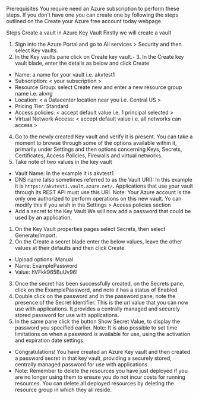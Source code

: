Prerequisites
You require need an Azure subscription to perform these steps. If you don't have one you can create one by following the steps outlined on the Create your Azure free account today webpage.

Steps
Create a vault in Azure Key Vault
Firstly we will create a vault
1. Sign into the Azure Portal and go to All services > Security and then select Key vaults.
2. In the Key vaults pane click on Create key vault.- 3. In the Create key vault blade, enter the details as below and click Create
- Name: a name for your vault i.e. akvtest1
- Subscription: < your subscription >
- Resource Group: select Create new and enter a new resource group name i.e. akvrg
- Location: < a Datacenter location near you i.e. Central US >
- Pricing Tier: Standard
- Access policies: < accept default value i.e. 1 principal selected >
- Virtual Network Access: < accept default value i.e. all networks can access >
4. Go to the newly created Key vault and verify it is present. You can take a moment to browse through some of the options available within it, primarily under Settings and then options concerning Keys, Secrets, Certificates, Access Policies, Firewalls and virtual networks.
5. Take note of two values in the key vault
- Vault Name: In the example it is akvtest1
- DNS name (also sometimes referred to as the Vault URI): In this example it is `https://akvtest1.vault.azure.net/`. Applications that use your vault through its REST API must use this URI.
Note: Your Azure account is the only one authorized to perform operations on this new vault. Yo can modify this if you wish in the Settings > Access policies section
- Add a secret to the Key Vault
We will now add a password that could be used by an application.
1. On the Key Vault properties pages select Secrets, then select Generate/Import.
2. On the Create a secret blade enter the below values, leave the other values at their defaults and then click Create.
- Upload options: Manual
- Name: ExamplePassword
- Value: hVFkk965BuUv96!
3. Once the secret has been successfully created, on the Secrets pane, click on the ExamplePassword, and note it has a status of Enabled
4. Double click on the password and in the password pane, note the presence of the Secret Identifier. This is the url value that you can now use with applications. It provides a centrally managed and securely stored password for use with applications.
5. In the same pane click the button Show Secret Value, to display the password you specified earlier.
Note: It is also possible to set time limitations on when a password is available for use, using the activation and expiration date settings.
- Congratulations! You have created an Azure Key vault and then created a password secret in that key vault, providing a securely stored, centrally managed password for use with applications.
- Note: Remember to delete the resources you have just deployed if you are no longer using them to ensure you do not incur costs for running resources. You can delete all deployed resources by deleting the resource group in which they all reside.

